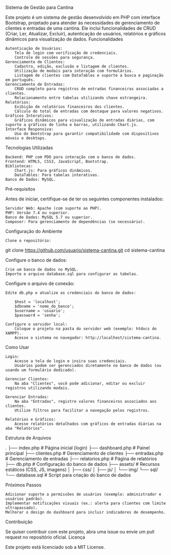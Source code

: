 Sistema de Gestão para Cantina

Este projeto é um sistema de gestão desenvolvido em PHP com interface Bootstrap, projetado para atender às necessidades de gerenciamento de clientes e entradas de uma cantina. Ele inclui funcionalidades de CRUD (Criar, Ler, Atualizar, Excluir), autenticação de usuários, relatórios e gráficos dinâmicos para visualização de dados.
Funcionalidades

    Autenticação de Usuários:
        Tela de login com verificação de credenciais.
        Controle de sessões para segurança.
    Gerenciamento de Clientes:
        Cadastro, edição, exclusão e listagem de clientes.
        Utilização de modais para interação com formulários.
        Listagem de clientes com DataTables e suporte a busca e paginação em português.
    Gerenciamento de Entradas:
        CRUD completo para registros de entradas financeiras associadas a clientes.
        Relacionamento entre tabelas utilizando chave estrangeira.
    Relatórios:
        Exibição de relatórios financeiros dos clientes.
        Cálculo do total de entradas com destaque para valores negativos.
    Gráficos Interativos:
        Gráficos dinâmicos para visualização de entradas diárias, com suporte a gráficos de linha e barras, utilizando Chart.js.
    Interface Responsiva:
        Uso do Bootstrap para garantir compatibilidade com dispositivos móveis e desktops.

Tecnologias Utilizadas

    Backend: PHP com PDO para interação com o banco de dados.
    Frontend: HTML5, CSS3, JavaScript, Bootstrap.
    Bibliotecas:
        Chart.js: Para gráficos dinâmicos.
        DataTables: Para tabelas interativas.
    Banco de Dados: MySQL.

Pré-requisitos

Antes de iniciar, certifique-se de ter os seguintes componentes instalados:

    Servidor Web: Apache (com suporte ao PHP).
    PHP: Versão 7.4 ou superior.
    Banco de Dados: MySQL 5.7 ou superior.
    Composer: Para gerenciamento de dependências (se necessário).

Configuração do Ambiente

    Clone o repositório:

git clone https://github.com/usuario/sistema-cantina.git
cd sistema-cantina

Configure o banco de dados:

    Crie um banco de dados no MySQL.
    Importe o arquivo database.sql para configurar as tabelas.

Configure o arquivo de conexão:

    Edite db.php e atualize as credenciais do banco de dados:

        $host = 'localhost';
        $dbname = 'nome_do_banco';
        $username = 'usuario';
        $password = 'senha';

    Configure o servidor local:
        Coloque o projeto na pasta do servidor web (exemplo: htdocs do XAMPP).
        Acesse o sistema no navegador: http://localhost/sistema-cantina.

Como Usar

    Login:
        Acesse a tela de login e insira suas credenciais.
        Usuários podem ser gerenciados diretamente no banco de dados (ou usando um formulário dedicado).

    Gerenciar Clientes:
        Na aba "Clientes", você pode adicionar, editar ou excluir registros utilizando modais.

    Gerenciar Entradas:
        Na aba "Entradas", registre valores financeiros associados aos clientes.
        Utilize filtros para facilitar a navegação pelos registros.

    Relatórios e Gráficos:
        Acesse relatórios detalhados com gráficos de entradas diárias na aba "Relatórios".

Estrutura de Arquivos

.
├── index.php           # Página inicial (login)
├── dashboard.php       # Painel principal
├── clientes.php        # Gerenciamento de clientes
├── entradas.php        # Gerenciamento de entradas
├── relatorios.php      # Página de relatórios
├── db.php              # Configuração do banco de dados
├── assets/             # Recursos estáticos (CSS, JS, imagens)
│   ├── css/
│   ├── js/
│   └── img/
└── sql/
    └── database.sql    # Script para criação do banco de dados

Próximos Passos

    Adicionar suporte a permissões de usuários (exemplo: administrador e usuários padrão).
    Implementar notificações visuais (ex.: alerta para clientes com limite ultrapassado).
    Melhorar o design do dashboard para incluir indicadores de desempenho.

Contribuição

Se quiser contribuir com este projeto, abra uma issue ou envie um pull request no repositório oficial.
Licença

Este projeto está licenciado sob a MIT License.
